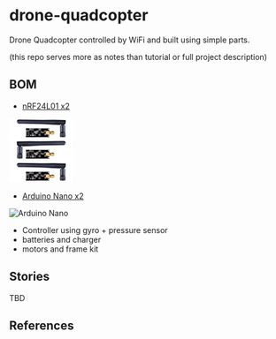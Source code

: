
# drone-quadcopter

Drone Quadcopter controlled by WiFi and built using simple parts.

(this repo serves more as notes than tutorial or full project description)


## BOM

* [nRF24L01 x2](https://www.amazon.fr/dp/B06WD17WLS/ref=pe_386181_51767671_TE_dp_1)

![nRF24L01](res/nrf24.jpg)

* [Arduino Nano x2](http://www.ebay.fr/sch/i.html?_from=R40&_trksid=p2047675.m570.l1313.TR6.TRC1.A0.H0.Xarduino+nano.TRS0&_nkw=arduino+nano&_sacat=0)

![Arduino Nano](res/arduino-nano.jpg)

* Controller using gyro + pressure sensor
* batteries and charger
* motors and frame kit


## Stories

TBD


## References



